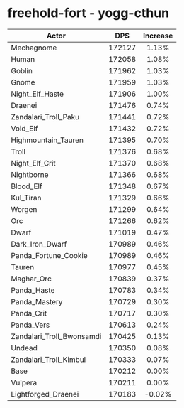 # freehold-fort - yogg-cthun
| Actor | DPS | Increase |
|---|:---:|:---:|
|Mechagnome|172127|1.13%|
|Human|172058|1.08%|
|Goblin|171962|1.03%|
|Gnome|171959|1.03%|
|Night_Elf_Haste|171906|1.00%|
|Draenei|171476|0.74%|
|Zandalari_Troll_Paku|171441|0.72%|
|Void_Elf|171432|0.72%|
|Highmountain_Tauren|171395|0.70%|
|Troll|171376|0.68%|
|Night_Elf_Crit|171370|0.68%|
|Nightborne|171366|0.68%|
|Blood_Elf|171348|0.67%|
|Kul_Tiran|171329|0.66%|
|Worgen|171299|0.64%|
|Orc|171266|0.62%|
|Dwarf|171019|0.47%|
|Dark_Iron_Dwarf|170989|0.46%|
|Panda_Fortune_Cookie|170989|0.46%|
|Tauren|170977|0.45%|
|Maghar_Orc|170839|0.37%|
|Panda_Haste|170783|0.34%|
|Panda_Mastery|170729|0.30%|
|Panda_Crit|170717|0.30%|
|Panda_Vers|170613|0.24%|
|Zandalari_Troll_Bwonsamdi|170425|0.13%|
|Undead|170350|0.08%|
|Zandalari_Troll_Kimbul|170333|0.07%|
|Base|170212|0.00%|
|Vulpera|170211|0.00%|
|Lightforged_Draenei|170183|-0.02%|
